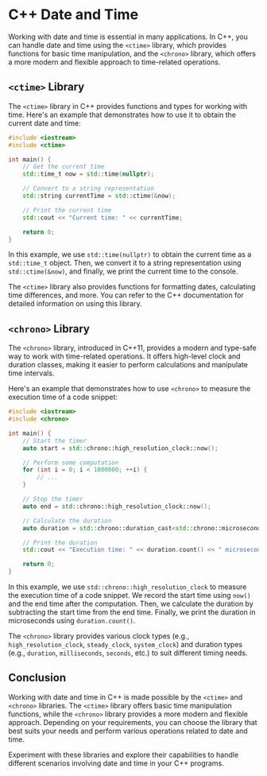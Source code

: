 # C++ Date and Time

Working with date and time is essential in many applications. In C++, you can handle date and time using the `<ctime>` library, which provides functions for basic time manipulation, and the `<chrono>` library, which offers a more modern and flexible approach to time-related operations.

## `<ctime>` Library

The `<ctime>` library in C++ provides functions and types for working with time. Here's an example that demonstrates how to use it to obtain the current date and time:

```cpp
#include <iostream>
#include <ctime>

int main() {
    // Get the current time
    std::time_t now = std::time(nullptr);

    // Convert to a string representation
    std::string currentTime = std::ctime(&now);

    // Print the current time
    std::cout << "Current time: " << currentTime;

    return 0;
}
```

In this example, we use `std::time(nullptr)` to obtain the current time as a `std::time_t` object. Then, we convert it to a string representation using `std::ctime(&now)`, and finally, we print the current time to the console.

The `<ctime>` library also provides functions for formatting dates, calculating time differences, and more. You can refer to the C++ documentation for detailed information on using this library.

## `<chrono>` Library

The `<chrono>` library, introduced in C++11, provides a modern and type-safe way to work with time-related operations. It offers high-level clock and duration classes, making it easier to perform calculations and manipulate time intervals.

Here's an example that demonstrates how to use `<chrono>` to measure the execution time of a code snippet:

```cpp
#include <iostream>
#include <chrono>

int main() {
    // Start the timer
    auto start = std::chrono::high_resolution_clock::now();

    // Perform some computation
    for (int i = 0; i < 1000000; ++i) {
        // ...
    }

    // Stop the timer
    auto end = std::chrono::high_resolution_clock::now();

    // Calculate the duration
    auto duration = std::chrono::duration_cast<std::chrono::microseconds>(end - start);

    // Print the duration
    std::cout << "Execution time: " << duration.count() << " microseconds";

    return 0;
}
```

In this example, we use `std::chrono::high_resolution_clock` to measure the execution time of a code snippet. We record the start time using `now()` and the end time after the computation. Then, we calculate the duration by subtracting the start time from the end time. Finally, we print the duration in microseconds using `duration.count()`.

The `<chrono>` library provides various clock types (e.g., `high_resolution_clock`, `steady_clock`, `system_clock`) and duration types (e.g., `duration`, `milliseconds`, `seconds`, etc.) to suit different timing needs.

## Conclusion

Working with date and time in C++ is made possible by the `<ctime>` and `<chrono>` libraries. The `<ctime>` library offers basic time manipulation functions, while the `<chrono>` library provides a more modern and flexible approach. Depending on your requirements, you can choose the library that best suits your needs and perform various operations related to date and time.

Experiment with these libraries and explore their capabilities to handle different scenarios involving date and time in your C++ programs.
